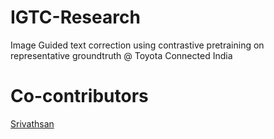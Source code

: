 # IGTC-Research
Image Guided text correction using contrastive pretraining on representative groundtruth @ Toyota Connected India

# Co-contributors 
[Srivathsan](https://github.com/srivathsang)
